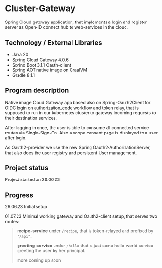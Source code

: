 # Cluster-Gateway

Spring Cloud gateway application, that implements a login and register server as Open-ID connect hub to web-services in
the cloud.

## Technology / External Libraries

- Java 20
- Spring Cloud Gateway 4.0.6
- Spring Boot 3.1.1 Oauth-client
- Spring AOT native image on GraalVM
- Gradle 8.1.1

## Program description

Native image Cloud Gateway app based also on Spring-Oauth2Client for OIDC login on authorization_code workflow
and token relay, that is supposed to run in our kubernetes cluster to gateway incoming requests to their destination
services. 

After logging in once, the user is able to consume all connected service routes via Single-Sign-On. Also
a scope consent page is displayed to a user after login.

As Oauth2-provider we use the new Spring
Oauth2-AuthorizationServer, that also does the user registry and persistent User management. 

## Project status

Project started on 26.06.23

## Progress

26.06.23 Initial setup

01.07.23 Minimal working gateway and Oauth2-client setup, that serves two routes:

> **recipe-service** under `/recipe`, that is token-relayed and prefixed by `"/api"`.
>
> **greeting-service** under `/hello` that is just some hello-world service greeting the user by her principal.
>
> more coming up soon